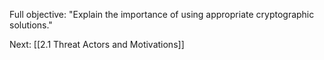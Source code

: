 Full objective: "Explain the importance of using appropriate cryptographic
solutions."



Next: [[2.1 Threat Actors and Motivations]]
